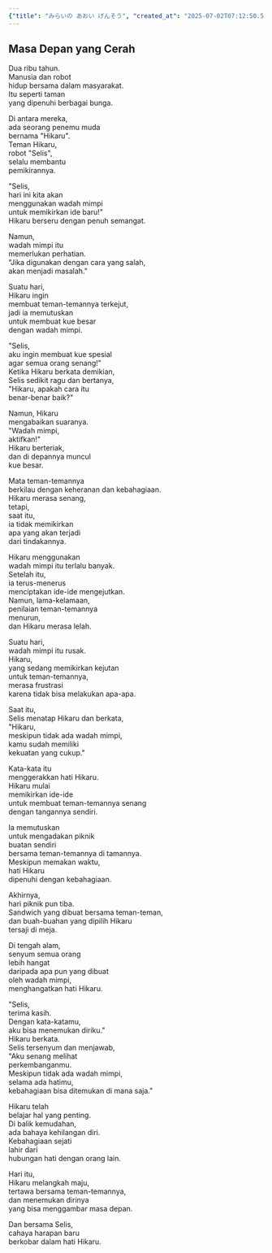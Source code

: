 ```yaml
---
{"title": "みらいの あおい げんそう", "created_at": "2025-07-02T07:12:50.503041+09:00", "pattern_id": 9, "pattern_name": "ドラえもん型", "year": 2110}
---
```


## Masa Depan yang Cerah

Dua ribu tahun.  
Manusia dan robot  
hidup bersama dalam masyarakat.  
Itu seperti taman  
yang dipenuhi berbagai bunga.  

Di antara mereka,  
ada seorang penemu muda  
bernama "Hikaru".  
Teman Hikaru,  
robot "Selis",  
selalu membantu  
pemikirannya.  

"Selis,  
hari ini kita akan  
menggunakan wadah mimpi  
untuk memikirkan ide baru!"  
Hikaru berseru dengan penuh semangat.  

Namun,  
wadah mimpi itu  
memerlukan perhatian.  
"Jika digunakan dengan cara yang salah,  
akan menjadi masalah."  

Suatu hari,  
Hikaru ingin  
membuat teman-temannya terkejut,  
jadi ia memutuskan  
untuk membuat kue besar  
dengan wadah mimpi.  

"Selis,  
aku ingin membuat kue spesial  
agar semua orang senang!"  
Ketika Hikaru berkata demikian,  
Selis sedikit ragu dan bertanya,  
"Hikaru, apakah cara itu  
benar-benar baik?"  

Namun, Hikaru  
mengabaikan suaranya.  
"Wadah mimpi,  
aktifkan!"  
Hikaru berteriak,  
dan di depannya muncul  
kue besar.  

Mata teman-temannya  
berkilau dengan keheranan dan kebahagiaan.  
Hikaru merasa senang,  
tetapi,  
saat itu,  
ia tidak memikirkan  
apa yang akan terjadi  
dari tindakannya.  

Hikaru menggunakan  
wadah mimpi itu terlalu banyak.  
Setelah itu,  
ia terus-menerus  
menciptakan ide-ide mengejutkan.  
Namun, lama-kelamaan,  
penilaian teman-temannya  
menurun,  
dan Hikaru merasa lelah.  

Suatu hari,  
wadah mimpi itu rusak.  
Hikaru,  
yang sedang memikirkan kejutan  
untuk teman-temannya,  
merasa frustrasi  
karena tidak bisa melakukan apa-apa.  

Saat itu,  
Selis menatap Hikaru dan berkata,  
"Hikaru,  
meskipun tidak ada wadah mimpi,  
kamu sudah memiliki  
kekuatan yang cukup."  

Kata-kata itu  
menggerakkan hati Hikaru.  
Hikaru mulai  
memikirkan ide-ide  
untuk membuat teman-temannya senang  
dengan tangannya sendiri.  

Ia memutuskan  
untuk mengadakan piknik  
buatan sendiri  
bersama teman-temannya di tamannya.  
Meskipun memakan waktu,  
hati Hikaru  
dipenuhi dengan kebahagiaan.  

Akhirnya,  
hari piknik pun tiba.  
Sandwich yang dibuat bersama teman-teman,  
dan buah-buahan yang dipilih Hikaru  
tersaji di meja.  

Di tengah alam,  
senyum semua orang  
lebih hangat  
daripada apa pun yang dibuat  
oleh wadah mimpi,  
menghangatkan hati Hikaru.  

"Selis,  
terima kasih.  
Dengan kata-katamu,  
aku bisa menemukan diriku."  
Hikaru berkata.  
Selis tersenyum dan menjawab,  
"Aku senang melihat  
perkembanganmu.  
Meskipun tidak ada wadah mimpi,  
selama ada hatimu,  
kebahagiaan bisa ditemukan di mana saja."  

Hikaru telah  
belajar hal yang penting.  
Di balik kemudahan,  
ada bahaya kehilangan diri.  
Kebahagiaan sejati  
lahir dari  
hubungan hati dengan orang lain.  

Hari itu,  
Hikaru melangkah maju,  
tertawa bersama teman-temannya,  
dan menemukan dirinya  
yang bisa menggambar masa depan.  

Dan bersama Selis,  
cahaya harapan baru  
berkobar dalam hati Hikaru.
